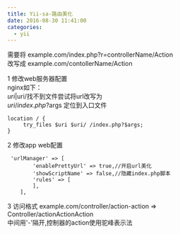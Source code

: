 ```yaml
---
title: Yii-sa-路由美化
date: 2016-08-30 11:41:00
categories:
  - yii
---
```




需要将 example.com/index.php?r=controllerName/Action  
改写成 example.com/contollerName/Action

1 修改web服务器配置  
  nginx如下：  
  $uri|$uri/找不到文件尝试将url改写为  
  $uri/index.php?$args 定位到入口文件  

>  
	location / {
		 try_files $uri $uri/ /index.php?$args;
    }


2 修改app web配置

>  
	 'urlManager' => [
            'enablePrettyUrl' => true,//开启url美化
            'showScriptName' => false,//隐藏index.php脚本
            'rules' => [
            ],
        ],

3 访问格式
example.com/controller/action-action  => Controller/actionActionAction  
中间用'-'隔开,控制器的action使用驼峰表示法